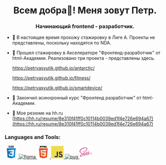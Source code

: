 <h1 align="center">Всем добра👋! Меня зовут Петр.</h1>
<h3 align="center">Начинающий frontend - разработчик.</h3>

- 👯 В настоящее время прохожу стажировку в Лиге А. Проекты не представлены, поскольку находятся по NDA.

- 👯 Прошел стажировку в Акселераторе "Фронтенд-разработчик" от html-Академии. Реализовано три проекта - представлены здесь.

  https://petrvasyutik.github.io/antarctic/

  https://petrvasyutik.github.io/fitness/

  https://petrvasyutik.github.io/smartdevice/
  
- 👯 Закончил асинхронный курс "Фронтенд разработчик" от html-Академии.

- 📄 Мое резюме на hh.ru [https://hh.ru/resume/8e310f41ff0c10114b0039ed1f4e726e694a67](https://hh.ru/resume/8e310f41ff0c10114b0039ed1f4e726e694a67)


<p align="left">
</p>

<h3 align="left">Languages and Tools:</h3>
<p align="left"> <a href="https://www.w3schools.com/css/" target="_blank" rel="noreferrer"> <img src="https://raw.githubusercontent.com/devicons/devicon/master/icons/css3/css3-original-wordmark.svg" alt="css3" width="40" height="40"/> </a> <a href="https://www.figma.com/" target="_blank" rel="noreferrer"> <img src="https://www.vectorlogo.zone/logos/figma/figma-icon.svg" alt="figma" width="40" height="40"/> </a> <a href="https://www.w3.org/html/" target="_blank" rel="noreferrer"> <img src="https://raw.githubusercontent.com/devicons/devicon/master/icons/html5/html5-original-wordmark.svg" alt="html5" width="40" height="40"/> </a> <a href="https://developer.mozilla.org/en-US/docs/Web/JavaScript" target="_blank" rel="noreferrer"> <img src="https://raw.githubusercontent.com/devicons/devicon/master/icons/javascript/javascript-original.svg" alt="javascript" width="40" height="40"/> </a> <a href="https://pugjs.org" target="_blank" rel="noreferrer"> <img src="https://cdn.worldvectorlogo.com/logos/pug.svg" alt="pug" width="40" height="40"/> </a> <a href="https://sass-lang.com" target="_blank" rel="noreferrer"> <img src="https://raw.githubusercontent.com/devicons/devicon/master/icons/sass/sass-original.svg" alt="sass" width="40" height="40"/> </a> </p>
